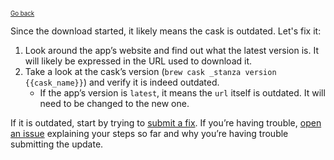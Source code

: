 <sup><sub>[Go back](curl_error_fix_vendor.md)</sup></sub>

Since the download started, it likely means the cask is outdated. Let's fix it:

1. Look around the app’s website and find out what the latest version is. It will likely be expressed in the URL used to download it.
2. Take a look at the cask’s version (`brew cask _stanza version {{cask_name}}`) and verify it is indeed outdated.
    * If the app’s version is `latest`, it means the `url` itself is outdated. It will need to be changed to the new one.

If it is outdated, start by trying to [submit a fix](../../CONTRIBUTING.md#updating-a-cask). If you’re having trouble, [open an issue](https://github.com/caskroom/homebrew-cask/issues/new?template=01_bug_report.md) explaining your steps so far and why you’re having trouble submitting the update.
